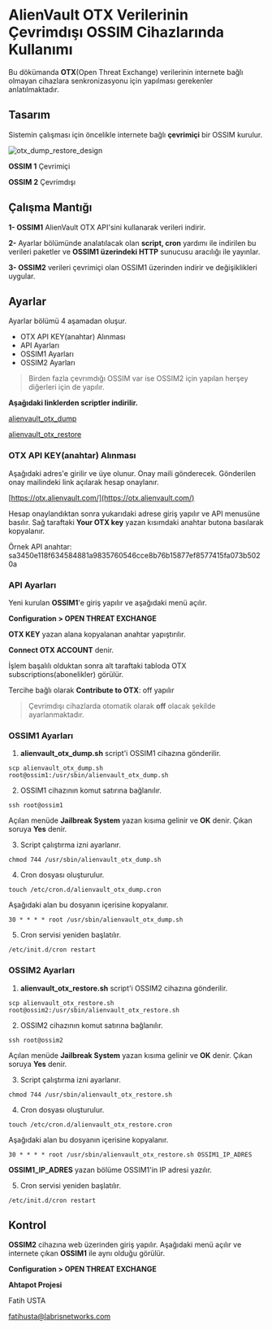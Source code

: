 # AlienVault OTX Verilerinin Çevrimdışı OSSIM Cihazlarında Kullanımı
Bu dökümanda **OTX**(Open Threat Exchange) verilerinin internete bağlı olmayan cihazlara senkronizasyonu için yapılması gerekenler anlatılmaktadır.

## Tasarım

Sistemin çalışması için öncelikle internete bağlı **çevrimiçi** bir OSSIM kurulur.

![otx_dump_restore_design](../img/otx_dump_restore_design.png)

**OSSIM 1**  Çevrimiçi

**OSSIM 2** Çevrimdışı

## Çalışma Mantığı

**1- OSSIM1** AlienVault OTX API'sini kullanarak verileri indirir.

**2-** Ayarlar bölümünde analatılacak olan **script, cron** yardımı ile indirilen bu verileri paketler ve **OSSIM1 üzerindeki HTTP** sunucusu aracılığı ile yayınlar.

**3- OSSIM2** verileri çevrimiçi olan OSSIM1 üzerinden indirir ve değişiklikleri uygular.

## Ayarlar

Ayarlar bölümü 4 aşamadan oluşur.
- OTX API KEY(anahtar) Alınması
- API Ayarları
- OSSIM1 Ayarları
- OSSIM2 Ayarları

> Birden fazla çevrımdığı OSSIM var ise OSSIM2 için yapılan herşey diğerleri için de yapılır.

**Aşağıdaki linklerden scriptler indirilir.**

[alienvault_otx_dump](../dosyalar/alienvault_otx_dump.sh)

[alienvault_otx_restore](../dosyalar/alienvault_otx_restore.sh)

### OTX API KEY(anahtar) Alınması

Aşağıdaki adres'e girilir ve üye olunur. Onay maili gönderecek. Gönderilen onay mailindeki link açılarak hesap onaylanır.

[https://otx.alienvault.com/](https://otx.alienvault.com/)  

Hesap onaylandıktan sonra yukarıdaki adrese giriş yapılır ve API menusüne basılır. Sağ taraftaki **Your OTX key** yazan kısımdaki anahtar butona basılarak kopyalanır.

Örnek API anahtar: sa3450e118f634584881a9835760546cce8b76b15877ef8577415fa073b5020a

### API Ayarları

Yeni kurulan **OSSIM1**'e giriş yapılır ve aşağıdaki menü açılır.  

**Configuration > OPEN THREAT EXCHANGE**

**OTX KEY** yazan alana kopyalanan anahtar yapıştırılır.

**Connect OTX ACCOUNT** denir.

İşlem başalılı olduktan sonra alt taraftaki tabloda OTX subscriptions(abonelikler) görülür.

Tercihe bağlı olarak **Contribute to OTX**: off yapılır

>Çevrimdışı cihazlarda otomatik olarak **off** olacak şekilde ayarlanmaktadır.

### OSSIM1 Ayarları

1. **alienvault_otx_dump.sh** script'i OSSIM1 cihazına gönderilir.

```
scp alienvault_otx_dump.sh root@ossim1:/usr/sbin/alienvault_otx_dump.sh
```

2. OSSIM1 cihazının komut satırına bağlanılır.
```
ssh root@ossim1
```

Açılan menüde **Jailbreak System** yazan kısıma gelinir ve **OK** denir. Çıkan soruya **Yes** denir.

3. Script çalıştırma izni ayarlanır.

```
chmod 744 /usr/sbin/alienvault_otx_dump.sh
```

4. Cron dosyası oluşturulur.

```
touch /etc/cron.d/alienvault_otx_dump.cron
```

Aşağıdaki alan bu dosyanın içerisine kopyalanır.
```
30 * * * * root /usr/sbin/alienvault_otx_dump.sh
```

5. Cron servisi yeniden başlatılır.

```
/etc/init.d/cron restart
```

### OSSIM2 Ayarları

1. **alienvault_otx_restore.sh** script'i OSSIM2 cihazına gönderilir.

```
scp alienvault_otx_restore.sh root@ossim2:/usr/sbin/alienvault_otx_restore.sh
```

2. OSSIM2 cihazının komut satırına bağlanılır.
```
ssh root@ossim2
```

Açılan menüde **Jailbreak System** yazan kısıma gelinir ve **OK** denir. Çıkan soruya **Yes** denir.

3. Script çalıştırma izni ayarlanır.

```
chmod 744 /usr/sbin/alienvault_otx_restore.sh
```

4. Cron dosyası oluşturulur.

```
touch /etc/cron.d/alienvault_otx_restore.cron
```

Aşağıdaki alan bu dosyanın içerisine kopyalanır.
```
30 * * * * root /usr/sbin/alienvault_otx_restore.sh OSSIM1_IP_ADRES
```

**OSSIM1_IP_ADRES** yazan bölüme OSSIM1'in IP adresi yazılır.

5. Cron servisi yeniden başlatılır.

```
/etc/init.d/cron restart
```

## Kontrol
**OSSIM2** cihazına web üzerinden giriş yapılır. Aşağıdaki menü açılır ve internete çıkan **OSSIM1** ile aynı olduğu görülür.  

**Configuration > OPEN THREAT EXCHANGE**


**Ahtapot Projesi**

Fatih USTA

fatihusta@labrisnetworks.com
